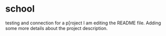 # school
testing and connection for a p[roject
I am editing the README file. Adding some more details about the project description.
